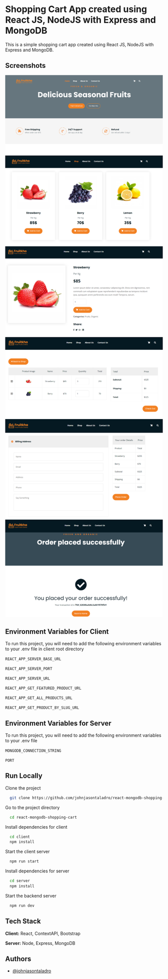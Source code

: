 
# Shopping Cart App created using React JS, NodeJS with Express and MongoDB

This is a simple shopping cart app created using React JS, NodeJS with Express and MongoDB.




## Screenshots

![App Screenshot](https://raw.githubusercontent.com/johnjasontaladro/react-mongodb-shopping-cart/master/screenshots/screenshot1.PNG)
![App Screenshot](https://raw.githubusercontent.com/johnjasontaladro/react-mongodb-shopping-cart/master/screenshots/screenshot2.PNG)
![App Screenshot](https://raw.githubusercontent.com/johnjasontaladro/react-mongodb-shopping-cart/master/screenshots/screenshot3.PNG)
![App Screenshot](https://raw.githubusercontent.com/johnjasontaladro/react-mongodb-shopping-cart/master/screenshots/screenshot4.PNG)
![App Screenshot](https://raw.githubusercontent.com/johnjasontaladro/react-mongodb-shopping-cart/master/screenshots/screenshot5.PNG)
![App Screenshot](https://raw.githubusercontent.com/johnjasontaladro/react-mongodb-shopping-cart/master/screenshots/screenshot6.PNG)


## Environment Variables for Client

To run this project, you will need to add the following environment variables to your .env file in client root directory

`REACT_APP_SERVER_BASE_URL`

`REACT_APP_SERVER_PORT`

`REACT_APP_SERVER_URL`

`REACT_APP_GET_FEATURED_PRODUCT_URL`

`REACT_APP_GET_ALL_PRODUCTS_URL`

`REACT_APP_GET_PRODUCT_BY_SLUG_URL`

## Environment Variables for Server

To run this project, you will need to add the following environment variables to your .env file

`MONGODB_CONNECTION_STRING`

`PORT`
## Run Locally

Clone the project

```bash
  git clone https://github.com/johnjasontaladro/react-mongodb-shopping-cart.git
```

Go to the project directory

```bash
  cd react-mongodb-shopping-cart
```

Install dependencies for client

```bash
  cd client
  npm install
```

Start the client server

```bash
  npm run start
```

Install dependencies for server

```bash
  cd server
  npm install
```
Start the backend server

```bash
  npm run dev
```
## Tech Stack

**Client:** React, ContextAPI, Bootstrap

**Server:** Node, Express, MongoDB


## Authors

- [@johnjasontaladro](https://github.com/johnjasontaladro)

